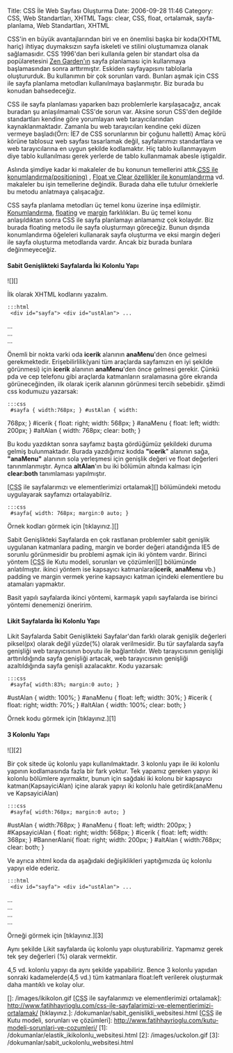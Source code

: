 Title: CSS İle Web Sayfası Oluşturma
Date: 2006-09-28 11:46
Category: CSS, Web Standartları, XHTML
Tags: clear, CSS, float, ortalamak, sayfa-planlama, Web Standartları, XHTML

CSS'in en büyük avantajlarından biri ve en önemlisi başka bir koda(XHTML
hariç) ihtiyaç duymaksızın sayfa iskeleti ve stilini oluştumamıza olanak
sağlamasıdır. CSS 1996'dan beri kullanıla gelen bir standart olsa da
popülaretesini [Zen Garden'ın][] sayfa planlaması için kullanmaya
başlamasından sonra arttırmıştır. Eskiden sayfayapısını tablolarla
oluştururduk. Bu kullanımın bir çok sorunları vardı. Bunları aşmak için
CSS ile sayfa planlama metodları kullanılmaya başlanmıştır. Biz burada
bu konudan bahsedeceğiz.

CSS ile sayfa planlaması yaparken bazı problemlerle karşılaşacağız,
ancak buradan şu anlaşılmamalı CSS'de sorun var. Aksine sorun CSS'den
değilde standartları kendine göre yorumlayan web tarayıcılarından
kaynaklanmaktadır. Zamanla bu web tarayıcıları kendine çeki düzen
vermeye başladı(Örn: İE7 de CSS sorunlarının bir çoğunu halletti) Amaç
körü körüne tablosuz web sayfası tasarlamak değil, sayfalarımızı
standartlara ve web tarayıcılarına en uygun şekilde kodlamaktır. Hiç
tablo kullanmayayım diye tablo kullanılması gerek yerlerde de tablo
kullanmamak abesle iştigaldir.

Aslında şimdiye kadar ki makaleler de bu konunun temellerini
attık.[<acronym title="Stil şablonu">CSS</acronym> ile konumlandırma(positioning)][] , [Float ve Clear özellikler ile konumlandırma][] vd. makaleler bu işin temellerine değindik. Burada daha
elle tutulur örneklerle bu metodu anlatmaya çalışacağız.

CSS sayfa planlama metodları üç temel konu üzerine inşa edilmiştir.
[Konumlandırma][<acronym title="Stil şablonu">CSS</acronym> ile konumlandırma(positioning)], [floating][Float ve Clear özellikler ile konumlandırma] ve [margin][] farklılıkları. Bu üç temel konu
anlaşıldıktan sonra CSS ile sayfa planlamayı anlamamız çok kolaydır. Biz
burada floating metodu ile sayfa oluşturmayı göreceğiz. Bunun dışında
konumlandırma öğeleleri kullanarak sayfa oluşturma ve eksi margin değeri
ile sayfa oluşturma metodlarıda vardır. Ancak biz burada bunlara
değinmeyeceğiz.

#### Sabit Genişlikteki Sayfalarda İki Kolonlu Yapı

![][]

İlk olarak XHTML kodlarını yazalım.

	:::html
	 <div id="sayfa"> <div id="ustAlan"> ...
</div> <div id="icerik"> ... </div> <div id="anaMenu"> ...
</div> <div id="altAlan"> ... </div> </div> 

Önemli bir nokta varki oda **icerik** alanının **anaMenu**'den önce
gelmesi gerekmektedir. Erişebilirlilik(yani tüm araçlarda sayfamızın en
iyi şekilde görünmesi) için **icerik** alanının **anaMenu**'den önce
gelmesi gerekir. Çünkü pda ve cep telefonu gibi araçlarda katmanların
sıralamasına göre ekranda görüneceğinden, ilk olarak içerik alanının
görünmesi tercih sebebidir. şžimdi css kodumuzu yazarsak:

	:::css
	 #sayfa { width:768px; } #ustAlan { width:
768px; } #icerik { float: right; width: 568px; } #anaMenu { float:
left; width: 200px; } #altAlan { width: 768px; clear: both; }


Bu kodu yazdıktan sonra sayfamız başta gördüğümüz şekildeki duruma
gelmiş bulunmaktadır. Burada yazdığımız kodda **"icerik**" alanının
sağa, **"anaMenu"** alanının sola yerleşmesi için genişlik değeri ve
float değerleri tanınmlanmıştır. Ayrıca **altAlan**'ın bu iki bölümün
altında kalması için **clear:both** tanımlaması yapılmıştır.

[<acronym title="Stil şablonu">CSS</acronym> ile sayfalarımızı ve elementlerimizi ortalamak][] bölümündeki metodu uygulayarak sayfamızı
ortalayabilriz.

	:::css
	 #sayfa{ width: 768px; margin:0 auto; }


Örnek kodları görmek için [tıklayınız.][]

Sabit Genişlikteki Sayfalarda en çok rastlanan problemler sabit genişlik
uygulanan katmanlara pading, margin ve border değeri atandığında IE5 de
sorunlu görünmesidir bu problemi aşmak için iki yöntem vardır. Birinci
yöntem [<acronym title="Stil şablonu">CSS</acronym> ile Kutu modeli, sorunları ve çözümleri][] bölümünde anlatılmıştır. ikinci yöntem ise
kapsayıcı katmanlara(**icerik**, **anaMenu** vb.) padding ve margin
vermek yerine kapsayıcı katman içindeki elementlere bu atamaları
yapmaktır.

Basit yapılı sayfalarda ikinci yöntemi, karmaşık yapılı sayfalarda ise
birinci yöntemi denemenizi öneririm.

#### Likit Sayfalarda İki Kolonlu Yapı

Likit Sayfalarda Sabit Genişlikteki Sayfalar'dan farklı olarak genişlik
değerleri piksel(px) olarak değil yüzde(%) olarak verilmesidir. Bu tür
sayfalarda sayfa genişliği web tarayıcısının boyutu ile bağlantılıdır.
Web tarayıcısının genişliği arttırıldığında sayfa genişliği artacak, web
tarayıcısının genişliği azaltıldığında sayfa genişli azalacaktır. Kodu
yazarsak:

	:::css
	 #sayfa{ width:83%; margin:0 auto; }
#ustAlan { width: 100%; } #anaMenu { float: left; width: 30%; }
#icerik { float: right; width: 70%; } #altAlan { width: 100%; clear:
both; } 

Örnek kodu görmek için [tıklayınız.][1]

#### 3 Kolonlu Yapı

![][2]

Bir çok sitede üç kolonlu yapı kullanılmaktadır. 3 kolonlu yapı ile iki
kolonlu yapının kodlamasında fazla bir fark yoktur. Tek yapamız gereken
yapıyı iki kolonlu bölümlere ayırmaktır, bunun için sağdaki iki kolonu
bir kapsayıcı katman(KapsayiciAlan) içine alarak yapıyı iki kolonlu hale
getirdik(anaMenu ve KapsayiciAlan)

	:::css
	 #sayfa{ width:768px; margin:0 auto; }
#ustAlan { width:768px; } #anaMenu { float: left; width: 200px; }
#KapsayiciAlan { float: right; width: 568px; } #icerik { float: left;
width: 368px; } #BannerAlani{ float: right; width: 200px; } #altAlan {
width:768px; clear: both; } 

Ve ayrıca xhtml koda da aşağıdaki değişiklikleri yaptığımızda üç kolonlu
yapıyı elde ederiz.

	:::html
	 <div id="sayfa"> <div id="ustAlan"> ...
</div> <div id="KapsayiciAlan"> <div id="icerik"> ... </div>
<div id="BannerAlani"> ... </div> </div> <div id="anaMenu"> ...
</div> <div id="altAlan"> ... </div> </div> 

Örneği görmek için [tıklayınız.][3]

Aynı şekilde Likit sayfalarda üç kolonlu yapı oluşturabiliriz. Yapmamız
gerek tek şey değerleri (%) olarak vermektir.

4,5 vd. kolonlu yapıyı da aynı şekilde yapabiliriz. Bence 3 kolonlu
yapıdan sonraki kadamelerde(4,5 vd.) tüm katmanlara float:left verilerek
oluşturmak daha mantıklı ve kolay olur.

</p>

  [Zen Garden'ın]: http://www.csszengarden.com/
  [<acronym title="Stil şablonu">CSS</acronym> ile   konumlandırma(positioning)]: http://www.fatihhayrioglu.com/?p=151
  [Float ve Clear özellikler ile konumlandırma]: http://www.fatihhayrioglu.com/?p=160
  [margin]: http://www.fatihhayrioglu.com/?p=113
  []: /images/ikikolon.gif
  [<acronym title="Stil şablonu">CSS</acronym> ile sayfalarımızı ve   elementlerimizi ortalamak]: http://www.fatihhayrioglu.com/css-ile-sayfalarimizi-ve-elementlerimizi-ortalamak/
  [tıklayınız.]: /dokumanlar/sabit_genislikli_websitesi.html
  [<acronym title="Stil şablonu">CSS</acronym> ile Kutu modeli,   sorunları ve çözümleri]: http://www.fatihhayrioglu.com/kutu-modeli-sorunlari-ve-cozumleri/
  [1]: /dokumanlar/elastik_ikikolonlu_websitesi.html
  [2]: /images/uckolon.gif
  [3]: /dokumanlar/sabit_uckolonlu_websitesi.html
